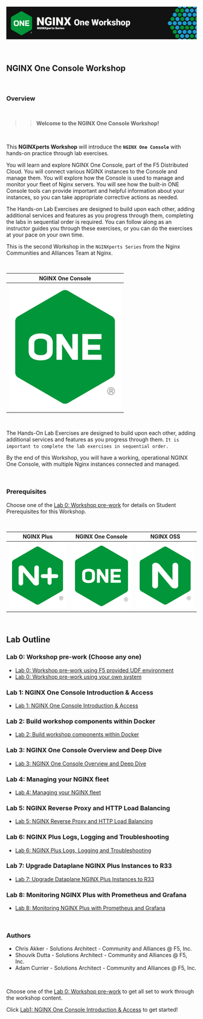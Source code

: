 ![NGINX ONE](media/nginx-one-workshop-banner.png)

<br/>

## NGINX One Console Workshop

<br/>

### Overview

<br/>

> ><strong>Welcome to the NGINX One Console Workshop!</strong>

<br/>

This **NGINXperts Workshop** will introduce the **`NGINX One Console`** with hands-on practice through lab exercises.

You will learn and explore NGINX One Console, part of the F5 Distributed Cloud. You will connect various NGINX instances to the Console and manage them.  You will explore how the Console is used to manage and monitor your fleet of Nginx servers.  You will see how the built-in ONE Console tools can provide important and helpful information about your instances, so you can take appropriate corrective actions as needed.

The Hands-on Lab Exercises are designed to build upon each other, adding additional services and features as you progress through them, completing the labs in sequential order is required.  You can follow along as an instructor guides you through these exercises, or you can do the exercises at your pace on your own time.

This is the second Workshop in the `NGINXperts Series` from the Nginx Communities and Alliances Team at Nginx.

<br/>

NGINX One Console  |
:-------------------------:|
![](media/nginx-one-icon.png)  |

<br/>

The Hands-On Lab Exercises are designed to build upon each other, adding additional services and features as you progress through them.  `It is important to complete the lab exercises in sequential order.`

By the end of this Workshop, you will have a working, operational NGINX One Console, with multiple Nginx instances connected and managed.

<br/>

### Prerequisites

Choose one of the [Lab 0: Workshop pre-work](#lab-0-workshop-pre-work-choose-any-one) for details on Student Prerequisites for this Workshop.

</br>

  NGINX Plus | NGINX One Console |  NGINX OSS
:-------------------------:|:-------------------------:|:-------------------------:
![](media/nginx-plus-icon.png)  |  ![](media/nginx-one-icon.png)   |  ![](media/nginx-icon.png)

<br/>

## Lab Outline

### Lab 0: Workshop pre-work (Choose any one)
- [Lab 0: Workshop pre-work using F5 provided UDF environment](lab0/readme.md)
- [Lab 0: Workshop pre-work using your own system](lab0/prerequisites.md)

### Lab 1: NGINX One Console Introduction & Access
- [Lab 1: NGINX One Console Introduction & Access](lab1/readme.md)

### Lab 2: Build workshop components within Docker
- [Lab 2: Build workshop components within Docker](lab2/readme.md)

### Lab 3: NGINX One Console Overview and Deep Dive  
- [Lab 3: NGINX One Console Overview and Deep Dive](lab3/readme.md)

### Lab 4: Managing your NGINX fleet
- [Lab 4: Managing your NGINX fleet](lab4/readme.md)

### Lab 5: NGINX Reverse Proxy and HTTP Load Balancing
- [Lab 5: NGINX Reverse Proxy and HTTP Load Balancing](lab5/readme.md)

### Lab 6: NGINX Plus Logs, Logging and Troubleshooting
- [Lab 6: NGINX Plus Logs, Logging and Troubleshooting](lab6/readme.md)

### Lab 7: Upgrade Dataplane NGINX Plus Instances to R33
- [Lab 7: Upgrade Dataplane NGINX Plus Instances to R33](lab7/readme.md)

### Lab 8: Monitoring NGINX Plus with Prometheus and Grafana
- [Lab 8: Monitoring NGINX Plus with Prometheus and Grafana](lab8/readme.md)

<br/>

### Authors

- Chris Akker - Solutions Architect - Community and Alliances @ F5, Inc.
- Shouvik Dutta - Solutions Architect - Community and Alliances @ F5, Inc.
- Adam Currier - Solutions Architect - Community and Alliances @ F5, Inc.

<br/>

Choose one of the [Lab 0: Workshop pre-work](#lab-0-workshop-pre-work-choose-any-one) to get all set to work through the workshop content.

Click [Lab1: NGINX One Console Introduction & Access](lab1/readme.md) to get started!
